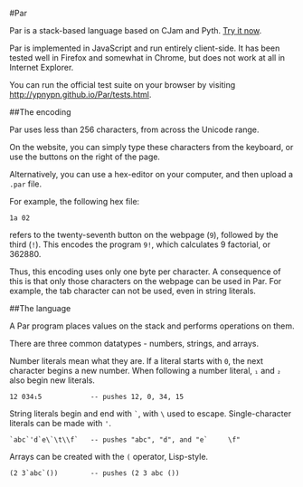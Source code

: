 #Par

Par is a stack-based language based on CJam and Pyth. <a href="http://ypnypn.github.io/Par/index.html">Try it now</a>.

Par is implemented in JavaScript and run entirely client-side. It has been tested well in Firefox and somewhat in Chrome, but does not work at all in Internet Explorer.

You can run the official test suite on your browser by visiting http://ypnypn.github.io/Par/tests.html.

##The encoding

Par uses less than 256 characters, from across the Unicode range.    

On the website, you can simply type these characters from the keyboard, or use the buttons on the right of the page.    

Alternatively, you can use a hex-editor on your computer, and then upload a `.par` file.    

For example, the following hex file:    

    1a 02

refers to the twenty-seventh button on the webpage (`9`), followed by the third (`!`). This encodes the program `9!`, which calculates 9 factorial, or 362880.    

Thus, this encoding uses only one byte per character. A consequence of this is that only those characters on the webpage can be used in Par. For example, the tab character can not be used, even in string literals.    

##The language

A Par program places values on the stack and performs operations on them.    

There are three common datatypes - numbers, strings, and arrays.    

Number literals mean what they are. If a literal starts with `0`, the next character begins a new number. When following a number literal, `₁` and `₂` also begin new literals.    

    12 034₁5            -- pushes 12, 0, 34, 15

String literals begin and end with <code>&#96;</code>, with <code>\\</code> used to escape. Single-character literals can be made with `'`.

    `abc`'d`e\`\t\\f`   -- pushes "abc", "d", and "e`     \f"
	
Arrays can be created with the `(` operator, Lisp-style.    

    (2 3`abc`())        -- pushes (2 3 abc ())

